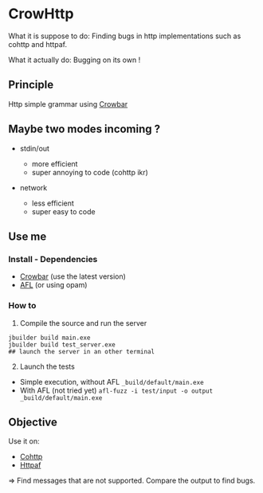 # CrowHttp
What it is suppose to do: Finding bugs in http implementations such as cohttp and httpaf.

What it actually do: Bugging on its own !

## Principle
Http simple grammar using [Crowbar](https://github.com/stedolan/crowbar/)

## Maybe two modes incoming ?
- stdin/out
  - more efficient
  - super annoying to code (cohttp ikr)

- network
  - less efficient
  - super easy to code

## Use me
### Install - Dependencies
- [Crowbar](https://github.com/stedolan/crowbar/) (use the latest version)
- [AFL](http://lcamtuf.coredump.cx/afl/) (or using opam)

### How to
1. Compile the source and run the server
```
jbuilder build main.exe
jbuilder build test_server.exe
## launch the server in an other terminal
```

2. Launch the tests
  - Simple execution, without AFL `_build/default/main.exe`
  - With AFL (not tried yet) `afl-fuzz -i test/input -o output _build/default/main.exe`

## Objective
Use it on:
- [Cohttp](https://github.com/mirage/ocaml-cohttp)
- [Httpaf](https://github.com/inhabitedtype/httpaf)

=> Find messages that are not supported. Compare the output to find bugs.
